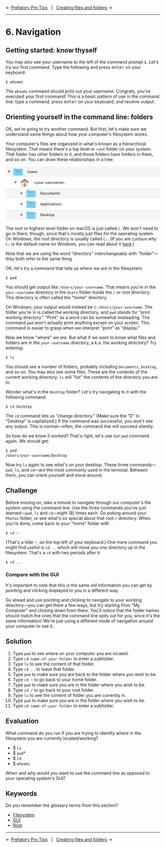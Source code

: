 ← [Prefatory Pro Tips](5-prefatory-pro-tips.md)&nbsp;&nbsp;&nbsp;|&nbsp;&nbsp;&nbsp;[Creating files and folders](7-creating-files-and-folders.md) →

---

# 6. Navigation

## Getting started: know thyself

You may also see your username to the left of the command prompt `$`. Let's try our first command. Type the following and press <kbd>enter</kbd> on your keyboard:

```console
$ whoami
```

The `whoami` command should print out your username. Congrats, you've executed your first command! This is a basic pattern of use in the command line: type a command, press <kbd>enter</kbd> on your keyboard, and receive output.

## Orienting yourself in the command line: folders

OK, we're going to try another command. But first, let's make sure we understand some things about how your computer's filesystem works.

Your computer's files are organized in what's known as a hierarchical filesystem. That means there's a top level or `root` folder on your system. That folder has other folders in it, and those folders have folders in them, and so on. You can draw these relationships in a tree:

![An example of how a hierarchical filesystem looks](../images/hierarchical-filesystem-example.png)

The root or highest-level folder on macOS is just called `/`. We won't need to go in there, though, since that's mostly just files for the operating system. On Windows, the root directory is usually called `C:`. (If you are curious why `C:` is the default name on Windows, you can read about it [here](http://www.todayifoundout.com/index.php/2015/04/c-drive-default-windows-based-computers-2).)

Note that we are using the word "directory" interchangeably with "folder"—they both refer to the same thing.

OK, let's try a command that tells us where we are in the filesystem:

```console
$ pwd
```

You should get output like `/Users/your-username`. That means you're in the `your-username` directory in the `Users` folder inside the `/` or root directory. This directory is often called the "home" directory.

On Windows, your output would instead be `C:/Users/your-username`. The folder you're in is called the working directory, and `pwd` stands for "print working directory." "Print" as a word can be somewhat misleading. The command `pwd` won't actually print anything except on your screen. This command is easier to grasp when we interpret "print" as "display."

Now we know "where" we are. But what if we want to know what files and folders are in the `your-username` directory, a.k.a. the working directory? Try entering:

```console
$ ls
```

You should see a number of folders, probably including `Documents`, `Desktop`, and so on. You may also see some files. These are the contents of the current working directory. `ls` will "list" the contents of the directory you are in.

Wonder what's in the `Desktop` folder? Let's try navigating to it with the following command:

```console
$ cd Desktop
```

The `cd` command lets us "change directory." (Make sure the "D" in "Desktop" is capitalized.) If the command was successful, you won't see any output. This is normal—often, the command line will succeed silently.

So how do we know it worked? That's right, let's use our `pwd` command again. We should get:

```console
$ pwd
/Users/your-username/Desktop
```

Now try `ls` again to see what's on your desktop. These three commands—`pwd`, `ls`, and `cd`—are the most commonly used in the terminal. Between them, you can orient yourself and move around.

## Challenge

Before moving on, take a minute to navigate through our computer's file system using the command line. Use the three commands you've just learned—`pwd`, `ls` and `cd`—eight (8) times each. Go poking around your `Photos` folder, or see what's so special about that root `/` directory. When you're done, come back to your "home" folder with

```console
$ cd ~
```

(That's a tilde <kbd>~</kbd>, on the top left of your keyboard.) One more command you might find useful is `cd ..` which will move you one directory up in the filesystem. That's a `cd` with two periods after it:

```console
$ cd ..
```

### Compare with the GUI

It's important to note that this is the same old information you can get by pointing and clicking displayed to you in a different way.

Go ahead and use pointing and clicking to navigate to your working directory—you can get there a few ways, but try starting from "My Computer" and clicking down from there. You'll notice that the folder names should match the ones that the command line spits out for you, since it's the same information! We're just using a different mode of navigation around your computer to see it.

## Solution

1. Type `pwd` to see where on your computer you are located.
2. Type `cd name-of-your-folder` to enter a subfolder.
3. Type `ls` to see the content of that folder.
4. Type `cd ..` to leave that folder.
5. Type `pwd` to make sure you are back to the folder where you wish to be.
6. Type `cd ~` to go back to your home folder.
7. Type `pwd` to make sure you are in the folder where you wish to be.
8. Type `cd /` to go back to your root folder.
9. Type `ls` to see the content of folder you are currently in.
10. Type `pwd` to make sure you are in the folder where you wish to be.
11. Type `cd name-of-your-folder` to enter a subfolder.

## Evaluation

What command do you run if you are trying to identify where in the filesystem you are currently located/working?
- $ `ls`
- $ `pwd`*
- $ `cd`
- $ `whoami`

When and why would you want to use the command line as opposed to your operating system's GUI?

## Keywords

Do you remember the glossary terms from this section?

- [Filesystem](https://github.com/DHRI-Curriculum/glossary/blob/v2.0/terms/filesystem.md)
- [GUI](https://github.com/DHRI-Curriculum/glossary/blob/v2.0/terms/gui.md)
- [Root](https://github.com/DHRI-Curriculum/glossary/blob/v2.0/terms/root.md)

---

← [Prefatory Pro Tips](5-prefatory-pro-tips.md)&nbsp;&nbsp;&nbsp;|&nbsp;&nbsp;&nbsp;[Creating files and folders](7-creating-files-and-folders.md) →